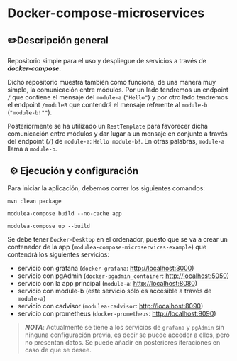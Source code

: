 # Docker-compose-microservices

## ✏️Descripción general
 Repositorio simple para el uso y despliegue de servicios a través de ***docker-compose***.

 Dicho repositorio muestra también como funciona, de una manera muy simple, la comunicación entre módulos. 
Por un lado tendremos un endpoint `/` que contiene el mensaje del `module-a` (`"Hello"`) y por otro lado 
tendremos el endpoint `/moduleB` que contendrá el mensaje referente al `module-b` (`"module-b!""`).

Posteriormente se ha utilizado un `RestTemplate` para favorecer dicha comunicación entre módulos
y dar lugar a un mensaje en conjunto a través del endpoint (`/`) de `module-a`: `Hello module-b!`.
En otras palabras, `module-a` llama a `module-b`.

## ️ ⚙️ Ejecución ️y configuración
Para iniciar la aplicación, debemos correr los siguientes comandos:
```
mvn clean package
```
```
modulea-compose build --no-cache app
```
```
modulea-compose up --build
```
Se debe tener `Docker-Desktop` en el ordenador, puesto que se va a crear un contenedor de la app (`modulea-compose-microservices-example`)
que contendrá los siguientes servicios:
- servicio con grafana (`docker-grafana`: [http://localhost:3000](http://localhost:3000))
- servicio con pgAdmin (`docker-pgadmin_container`: [http://localhost:5050](http://localhost:5050))
- servicio con la app principal (`module-a`: [http://localhost:8080](http://localhost:8080))
- servicio con module-b (este servicio sólo es accesible a través de `module-a`)
- servicio con cadvisor (`modulea-cadvisor`: [http://localhost:8090](http://localhost:8090))
- servicio con prometheus (`docker-prometheus`: [http://localhost:9090](http://localhost:9090))

> ***NOTA***: Actualmente se tiene a los servicios de `grafana` y `pgAdmin` sin ninguna configuración previa, es
> decir se puede acceder a ellos, pero no presentan datos. Se puede añadir en posteriores iteraciones en caso de 
> que se desee.

